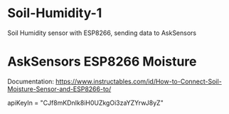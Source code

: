 # Soil-Humidity-1
Soil Humidity sensor with ESP8266, sending data to AskSensors

# AskSensors ESP8266 Moisture

Documentation:
https://www.instructables.com/id/How-to-Connect-Soil-Moisture-Sensor-and-ESP8266-to/

apiKeyIn = "CJf8mKDnIk8iH0UZkgOi3zaYZYrwJ8yZ"
